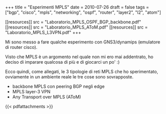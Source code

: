 +++
title = "Esperimenti MPLS"
date = 2010-07-26
draft = false
tags = ["bgp", "cisco", "mpls", "networking", "ospf", "router", "layer2", "l2", "atom"]

[[resources]]
src = "Laboratorio_MPLS_OSPF_BGP_backbone.pdf"
[[resources]]
src = "Laboratorio_MPLS_AToM.pdf"
[[resources]]
src = "Laboratorio_MPLS_L3VPN.pdf"
+++

Mi sono messo a fare qualche esperimento con GNS3/dynamips (emulatore di router cisco).

Visto che MPLS è un argomento nel quale non mi ero mai addentrato, ho deciso di imparare qualcosa di più e di giocarci un po' :)

Ecco quindi, come allegati, le 3 tipologie di reti MPLS che ho sperimentato, ovviamente in un ambiente reale le tre cose sono sovrapposte.

* backbone MPLS con peering BGP negli edge
* MPLS layer-3 VPN
* Any Transport over MPLS (AToM)

{{< pdfattachments >}}


